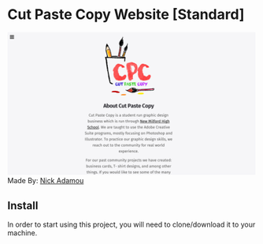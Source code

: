 # Cut Paste Copy Website [Standard]
![Project Preview](assets/images/thumbnail.png)
Made By: [Nick Adamou](http://nicholasadamou.me/)

## Install
In order to start using this project, you will need to clone/download it to your machine.
